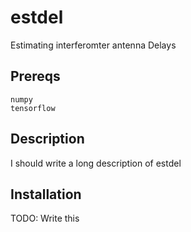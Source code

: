 # estdel
Estimating interferomter antenna Delays
## Prereqs

```
numpy
tensorflow
``` 
## Description

I should write a long description of estdel

## Installation
TODO: Write this